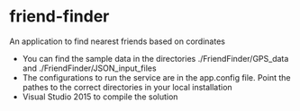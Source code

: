 # friend-finder
An application to find nearest friends based on cordinates

- You can find the sample data in the directories ./FriendFinder/GPS_data and ./FriendFinder/JSON_input_files
- The configurations to run the service are in the app.config file. Point the pathes to the correct directories in your local installation
- Visual Studio 2015 to compile the solution
